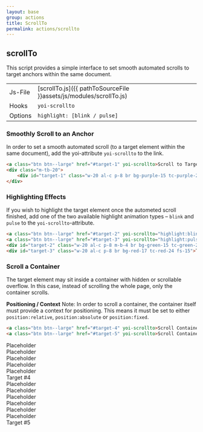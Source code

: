 ```yaml
---
layout: base
group: actions
title: ScrollTo
permalink: actions/scrollto
---
```


## scrollTo

<p class="intro">This script provides a simple interface to set smooth automated scrolls to target anchors within the same document.</p>

|         |                                                                    |
| -       | -                                                                  |
| Js-File | [scrollTo.js]({{ pathToSourceFile }}assets/js/modules/scrollTo.js) |
| Hooks   | `yoi-scrollto`                                                     |
| Options | `highlight: [blink / pulse]`                                       |

### Smoothly Scroll to an Anchor

In order to set a smooth automated scroll (to a target element within the same document), add the yoi-attribute `yoi-scrollto` to the link.

```html
<a class="btn btn--large" href="#target-1" yoi-scrollto>Scroll to Target #1</a>
<div class="m-tb-20">
    <div id="target-1" class="w-20 al-c p-8 br bg-purple-15 tc-purple-24 fs-15">Target #1</div>
</div>
```

### Highlighting Effects

If you wish to highlight the target element once the autometed scroll finished, add one of the two available highlight animation types – `blink` and `pulse` to the `yoi-scrollto`-attribute.

```html
<a class="btn btn--large" href="#target-2" yoi-scrollto="highlight:blink">Scroll to Target #2</a>
<a class="btn btn--large" href="#target-3" yoi-scrollto="highlight:pulse">Scroll to Target #3</a>
<div id="target-2" class="w-20 al-c p-8 m-b-4 br bg-green-15 tc-green-24 fs-15">Target #2</div>
<div id="target-3" class="w-20 al-c p-8 br bg-red-17 tc-red-24 fs-15">Target #3</div>
```

### Scroll a Container

The target element may sit inside a container with hidden or scrollable overflow. In this case, instead of scrolling the whole page, only the container scrolls.

<p class="hint"><b>Positioning / Context</b> Note: In order to scroll a container, the container itself must provide a context for positioning. This means it must be set to either <code>position:relative</code>, <code>position:absolute</code> or <code>position:fixed</code>.</p>

```html
<a class="btn btn--large" href="#target-4" yoi-scrollto>Scroll Container to Target #4</a>
<a class="btn btn--large" href="#target-5" yoi-scrollto>Scroll Container to Target #5</a>
```

<div class="m-t-4 h-40 p-4 br b-all bc-main-22 pos-rel scrl-y">
    <div class="w-20 al-c p-8 m-b-2 br bg-main-23 tc-main-12 fs-15">Placeholder</div>
    <div class="w-20 al-c p-8 m-b-2 br bg-main-23 tc-main-12 fs-15">Placeholder</div>
    <div class="w-20 al-c p-8 m-b-2 br bg-main-23 tc-main-12 fs-15">Placeholder</div>
    <div class="w-20 al-c p-8 m-b-2 br bg-main-23 tc-main-12 fs-15">Placeholder</div>
    <div class="w-20 al-c p-8 m-b-2 br bg-main-23 tc-main-12 fs-15">Placeholder</div>
    <div id="target-4" class="w-20 al-c p-8 m-b-2 br bg-yellow-20 tc-yellow-8 fs-15">Target #4</div>
    <div class="w-20 al-c p-8 m-b-2 br bg-main-23 tc-main-12 fs-15">Placeholder</div>
    <div class="w-20 al-c p-8 m-b-2 br bg-main-23 tc-main-12 fs-15">Placeholder</div>
    <div class="w-20 al-c p-8 m-b-2 br bg-main-23 tc-main-12 fs-15">Placeholder</div>
    <div class="w-20 al-c p-8 m-b-2 br bg-main-23 tc-main-12 fs-15">Placeholder</div>
    <div class="w-20 al-c p-8 m-b-2 br bg-main-23 tc-main-12 fs-15">Placeholder</div>
    <div class="w-20 al-c p-8 m-b-2 br bg-main-23 tc-main-12 fs-15">Placeholder</div>
    <div id="target-5" class="w-20 al-c p-8 m-b-2 br bg-yellow-20 tc-yellow-8 fs-15">Target #5</div>
</div>
